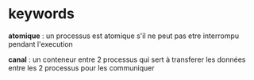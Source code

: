 # keywords
**atomique** : un processus est atomique s'il ne peut pas etre interrompu pendant l'execution

**canal** : un conteneur entre 2 processus qui sert à transferer les données entre les 2 processus pour les communiquer